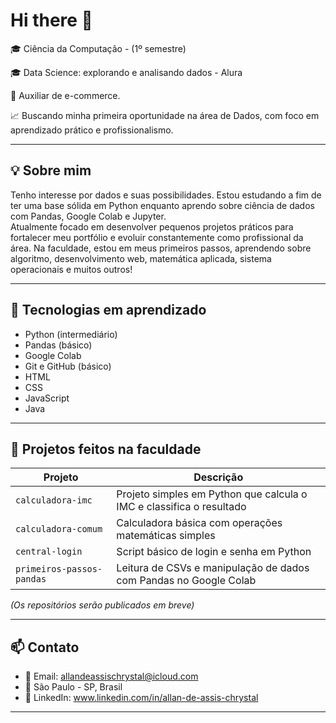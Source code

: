 # Hi there 👋


🎓 Ciência da Computação -  (1º semestre)  

🎓 Data Science: explorando e analisando dados - Alura

💼 Auxiliar de e-commerce.

📈 Buscando minha primeira oportunidade na área de Dados, com foco em aprendizado prático e profissionalismo.

---

## 💡 Sobre mim

Tenho interesse por dados e suas possibilidades. Estou estudando a fim de ter uma base sólida em Python enquanto aprendo sobre ciência de dados com Pandas, Google Colab e Jupyter.  
Atualmente focado em desenvolver pequenos projetos práticos para fortalecer meu portfólio e evoluir constantemente como profissional da área. Na faculdade, estou em meus primeiros passos, aprendendo sobre algoritmo, desenvolvimento web, matemática aplicada, sistema operacionais e muitos outros!

---

## 🚀 Tecnologias em aprendizado

- Python (intermediário)
- Pandas (básico)
- Google Colab 
- Git e GitHub (básico)
- HTML
- CSS
- JavaScript
- Java

---

## 📂 Projetos feitos na faculdade

| Projeto | Descrição |
|--------|------------|
| `calculadora-imc` | Projeto simples em Python que calcula o IMC e classifica o resultado |
| `calculadora-comum` | Calculadora básica com operações matemáticas simples |
| `central-login` | Script básico de login e senha em Python |
| `primeiros-passos-pandas` | Leitura de CSVs e manipulação de dados com Pandas no Google Colab |

*(Os repositórios serão publicados em breve)*

---

## 📫 Contato

- 📧 Email: allandeassischrystal@icloud.com
- 📍 São Paulo - SP, Brasil
- 💼 LinkedIn: www.linkedin.com/in/allan-de-assis-chrystal


---

<!--
**AllanChrystal/AllanChrystal** is a ✨ _special_ ✨ repository because its `README.md` (this file) appears on your GitHub profile.

Here are some ideas to get you started:

- 🔭 I’m currently working on ...
- 🌱 I’m currently learning ...
- 👯 I’m looking to collaborate on ...
- 🤔 I’m looking for help with ...
- 💬 Ask me about ...
- 📫 How to reach me: ...
- 😄 Pronouns: ...
- ⚡ Fun fact: ...
-->
